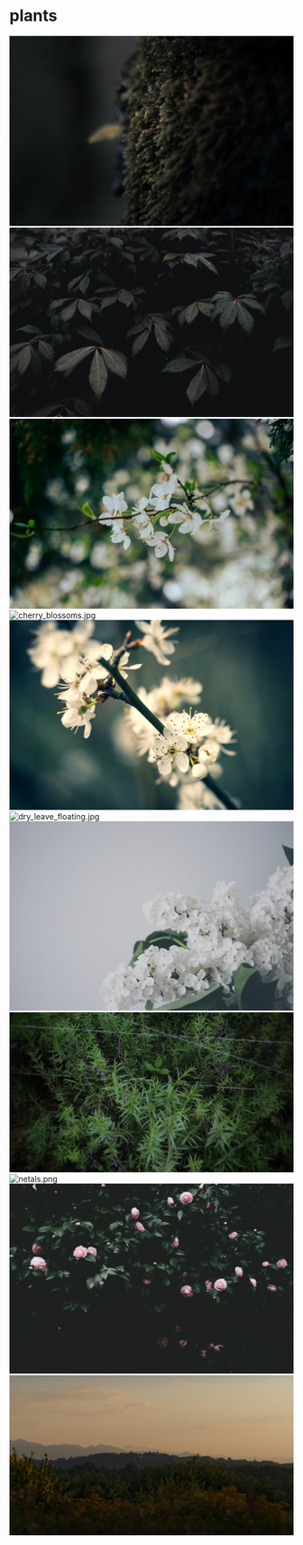 # plants

<img src="a_close_up_of_a_plant.jpg" alt="a_close_up_of_a_plant.jpg">

<img src="a_group_of_black_leaves.jpg" alt="a_group_of_black_leaves.jpg">

<img src="blur_cherry.jpg" alt="blur_cherry.jpg">

<img src="cherry_blossoms.jpg" alt="cherry_blossoms.jpg">

<img src="close_up_cherry.jpg" alt="close_up_cherry.jpg">

<img src="dry_leave_floating.jpg" alt="dry_leave_floating.jpg">

<img src="flowers.jpg" alt="flowers.jpg">

<img src="grasslands.jpeg" alt="grasslands.jpeg">

<img src="netals.png" alt="netals.png">

<img src="pink_flowers_green_leaves.jpg" alt="pink_flowers_green_leaves.jpg">

<img src="pyrenees.jpg" alt="pyrenees.jpg">
